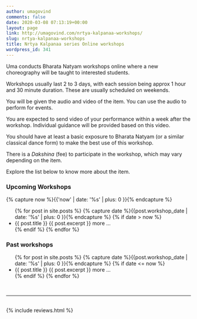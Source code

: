 ```yaml
---
author: umagovind
comments: false
date: 2020-03-08 07:13:19+00:00
layout: page
link: http://umagovind.com/nrtya-kalpanaa-workshops/
slug: nrtya-kalpanaa-workshops
title: Nrtya Kalpanaa series Online workshops
wordpress_id: 341
---
```



Uma conducts Bharata Natyam workshops online where a new choreography will be taught to interested students.   

Workshops usually last 2 to 3 days, with each session being approx 1 hour and 30 minute duration. These are usually scheduled on weekends.

You will be given the audio and video of the item. You can use the audio to perform for events.  

You are expected to send video of your performance within a week after the workshop. Individual guidance will be provided based on this video.

You should have at least a basic exposure to Bharata Natyam (or a similar classical dance form) to make the best use of this workshop.  

There is a _Dakshina_ (fee) to participate in the workshop, which may vary depending on the item.

Explore the list below to know more about the item.

### Upcoming Workshops

{% capture now %}{{'now' | date: '%s' | plus: 0 }}{% endcapture %}
<ul>
{% for post in site.posts %}
  {% capture date %}{{post.workshop_date | date: '%s' | plus: 0 }}{% endcapture %}
  {% if date > now %}
  <li class="workshop excerpt" onclick="location.href='{{ post.url }}'" >
    <span class="workshop-title">{{ post.title }}</span>
    {{ post.excerpt }} more ...
  </li>
  {% endif %}
{% endfor %}
</ul>

### Past workshops
<ul>
{% for post in site.posts %}
  {% capture date %}{{post.workshop_date | date: '%s' | plus: 0 }}{% endcapture %}
  {% if date <= now %}
  <li class="workshop excerpt" onclick="location.href='{{ post.url }}'" >
    <span class="workshop-title">{{ post.title }}</span>
    {{ post.excerpt }} more ...
  </li>
  {% endif %}
{% endfor %}
</ul>

<br/>

---

<br/>
{% include reviews.html %}
